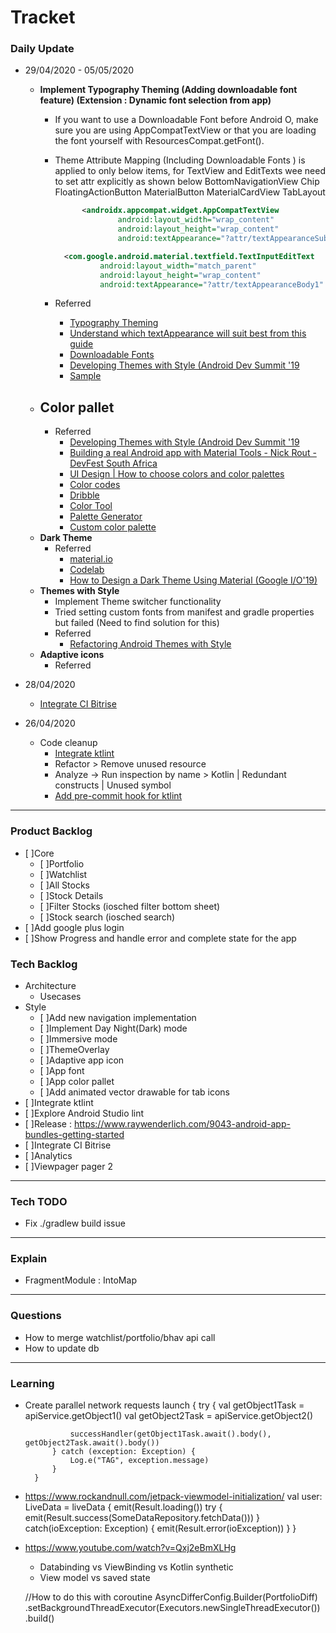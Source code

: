 # Tracket

### Daily Update

- 29/04/2020 - 05/05/2020
   - **Implement Typography Theming (Adding downloadable font feature) (Extension : Dynamic font selection from app)**
     - If you want to use a Downloadable Font before Android O, make sure you are using AppCompatTextView or that you are loading the font yourself with ResourcesCompat.getFont().
     - Theme Attribute Mapping (Including Downloadable Fonts ) is applied to only below items, for TextView and EditTexts wee need to set attr explicitly as shown below
           BottomNavigationView
           Chip
           FloatingActionButton
           MaterialButton
           MaterialCardView
           TabLayout

          ```xml
                <androidx.appcompat.widget.AppCompatTextView
                        android:layout_width="wrap_content"
                        android:layout_height="wrap_content"
                        android:textAppearance="?attr/textAppearanceSubtitle1" />          
          ```
          ```xml
            <com.google.android.material.textfield.TextInputEditText
                    android:layout_width="match_parent"
                    android:layout_height="wrap_content"
                    android:textAppearance="?attr/textAppearanceBody1" />     
          ```
     - Referred
       - [Typography Theming](https://material.io/develop/android/theming/typography/)
       - [Understand which textAppearance will suit best from this guide](https://material.io/design/typography/the-type-system.html#applying-the-type-scale)
       - [Downloadable Fonts](https://developer.android.com/guide/topics/ui/look-and-feel/downloadable-fonts)
       - [Developing Themes with Style (Android Dev Summit '19](https://www.youtube.com/watch?v=Owkf8DhAOSo)
       - [Sample](https://github.com/googlesamples/android-DownloadableFonts)
   - **Color pallet**
      - 
      - Referred
        - [Developing Themes with Style (Android Dev Summit '19](https://www.youtube.com/watch?v=Owkf8DhAOSo)
        - [Building a real Android app with Material Tools - Nick Rout - DevFest South Africa](https://www.youtube.com/watch?v=hjATvyrA0CQ)
        - [UI Design | How to choose colors and color palettes](https://www.youtube.com/watch?v=wuZuvhF4u6U)
        - [Color codes](https://material.io/design/color/dark-theme.html#ui-application)
        - [Dribble](https://dribbble.com/shots/7111349/attachments/113890?mode=media)
        - [Color Tool](https://material.io/resources/color/#!/?view.left=0&view.right=1&secondary.color=4DD0E1&primary.color=6200ee)
        - [Palette Generator](https://material.io/design/color/the-color-system.html#tools-for-picking-colors)
        - [Custom color palette](https://codelabs.developers.google.com/codelabs/mdc-103-flutter/index.html?index=..%2F..index#3)
   - **Dark Theme**
      - Referred
        - [material.io](https://material.io/design/color/dark-theme.html)
        - [Codelab](https://codelabs.developers.google.com/codelabs/design-material-darktheme/index.html?index=..%2F..index#0)
        - [How to Design a Dark Theme Using Material (Google I/O'19)](https://www.youtube.com/watch?v=9NDLR3COU7Y)
   - **Themes with Style**
     - Implement Theme switcher functionality
     - Tried setting custom fonts from manifest and gradle properties but failed (Need to find solution for this)
     - Referred
       - [Refactoring Android Themes with Style](https://medium.com/monzo-bank/refactoring-android-themes-with-style-restructuring-themes-15230569e50)
   - **Adaptive icons**
     - Referred

- 28/04/2020
  - [Integrate CI Bitrise](https://www.youtube.com/watch?v=jVMubvLDyHU)
     
- 26/04/2020
   - Code cleanup
      - [Integrate ktlint](https://www.youtube.com/watch?v=YmZIkUGnCco)
      - Refactor > Remove unused resource
      - Analyze -> Run inspection by name > Kotlin | Redundant constructs | Unused symbol
      - [Add pre-commit hook for ktlint](https://www.youtube.com/watch?v=eysVDO2_X0s)

- - -

### Product Backlog
  - [ ]Core
     - [ ]Portfolio
     - [ ]Watchlist
     - [ ]All Stocks
     - [ ]Stock Details
     - [ ]Filter Stocks (iosched filter bottom sheet)
     - [ ]Stock search (iosched search)
  - [ ]Add google plus login
  - [ ]Show Progress and handle error and complete state for the app
 
### Tech Backlog
  - Architecture 
     - Usecases
  - Style
      - [ ]Add new navigation implementation
      - [ ]Implement Day Night(Dark) mode
      - [ ]Immersive mode
      - [ ]ThemeOverlay
      - [ ]Adaptive app icon
      - [ ]App font
      - [ ]App color pallet 
      - [ ]Add animated vector drawable for tab icons
  - [ ]Integrate ktlint
  - [ ]Explore Android Studio lint
  - [ ]Release : https://www.raywenderlich.com/9043-android-app-bundles-getting-started
  - [ ]Integrate CI Bitrise
  - [ ]Analytics
  - [ ]Viewpager pager 2

- - -

### Tech TODO
 - Fix ./gradlew build issue 

- - -

### Explain 
 - FragmentModule : IntoMap

- - -

### Questions
 - How to merge watchlist/portfolio/bhav api call
 - How to update db

- - -

### Learning 

- Create parallel network requests
        launch {
            try {
                val getObject1Task = apiService.getObject1()
                val getObject2Task = apiService.getObject2()

                successHandler(getObject1Task.await().body(), getObject2Task.await().body())
            } catch (exception: Exception) {
                Log.e("TAG", exception.message)
            }
        }
- https://www.rockandnull.com/jetpack-viewmodel-initialization/
    val user: LiveData<Result> = liveData {
      emit(Result.loading())
      try {
          emit(Result.success(SomeDataRepository.fetchData()))
      } catch(ioException: Exception) {
          emit(Result.error(ioException))
      }
  }
- https://www.youtube.com/watch?v=Qxj2eBmXLHg
    - Databinding vs ViewBinding vs Kotlin synthetic
    - View model vs saved state 
    
    //How to do this with coroutine 
     AsyncDifferConfig.Builder<Portfolio>(PortfolioDiff)
            .setBackgroundThreadExecutor(Executors.newSingleThreadExecutor())
            .build()
    
